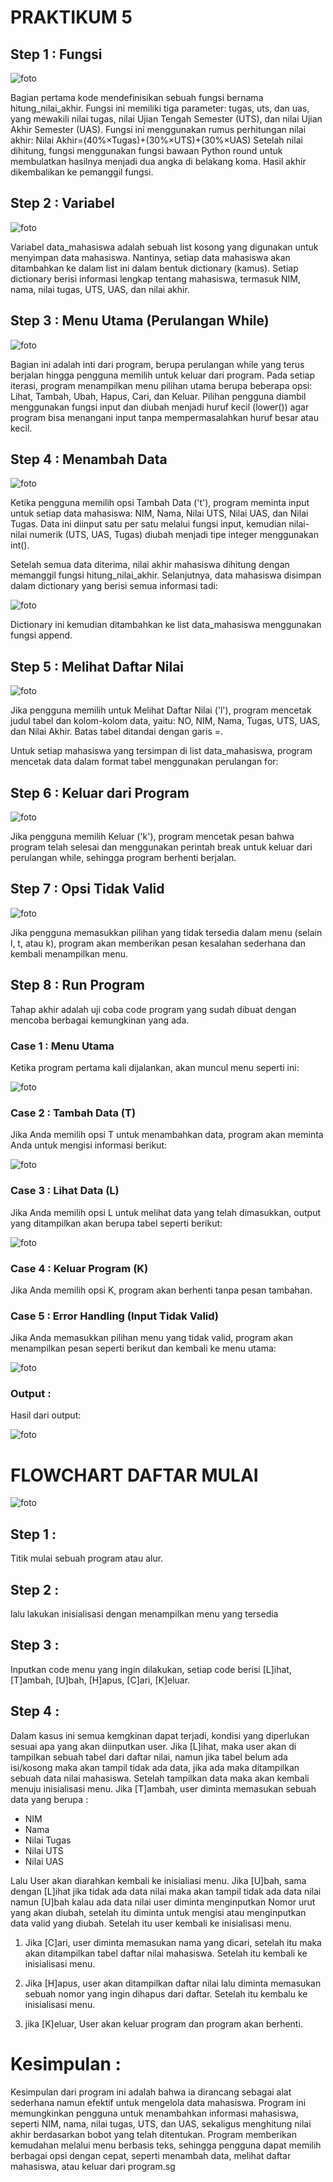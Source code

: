 # PRAKTIKUM 5

## Step 1 : Fungsi

![foto](ss/ss1.png)

Bagian pertama kode mendefinisikan sebuah fungsi bernama hitung_nilai_akhir. Fungsi ini memiliki tiga parameter: tugas, uts, dan uas, yang mewakili nilai tugas, nilai Ujian Tengah Semester (UTS), dan nilai Ujian Akhir Semester (UAS). Fungsi ini menggunakan rumus perhitungan nilai akhir: 
Nilai Akhir=(40%×Tugas)+(30%×UTS)+(30%×UAS)
Setelah nilai dihitung, fungsi menggunakan fungsi bawaan Python round untuk membulatkan hasilnya menjadi dua angka di belakang koma. Hasil akhir dikembalikan ke pemanggil fungsi.

## Step 2 : Variabel

![foto](ss/ss2.png)

Variabel data_mahasiswa adalah sebuah list kosong yang digunakan untuk menyimpan data mahasiswa. Nantinya, setiap data mahasiswa akan ditambahkan ke dalam list ini dalam bentuk dictionary (kamus). Setiap dictionary berisi informasi lengkap tentang mahasiswa, termasuk NIM, nama, nilai tugas, UTS, UAS, dan nilai akhir.

## Step 3 : Menu Utama (Perulangan While)

![foto](ss/ss3.png)

Bagian ini adalah inti dari program, berupa perulangan while yang terus berjalan hingga pengguna memilih untuk keluar dari program. Pada setiap iterasi, program menampilkan menu pilihan utama berupa beberapa opsi: Lihat, Tambah, Ubah, Hapus, Cari, dan Keluar. Pilihan pengguna diambil menggunakan fungsi input dan diubah menjadi huruf kecil (lower()) agar program bisa menangani input tanpa mempermasalahkan huruf besar atau kecil.

## Step 4 : Menambah Data 

![foto](ss/ss4.png)

Ketika pengguna memilih opsi Tambah Data ('t'), program meminta input untuk setiap data mahasiswa: NIM, Nama, Nilai UTS, Nilai UAS, dan Nilai Tugas. Data ini diinput satu per satu melalui fungsi input, kemudian nilai-nilai numerik (UTS, UAS, Tugas) diubah menjadi tipe integer menggunakan int().

Setelah semua data diterima, nilai akhir mahasiswa dihitung dengan memanggil fungsi hitung_nilai_akhir. Selanjutnya, data mahasiswa disimpan dalam dictionary yang berisi semua informasi tadi:

![foto](ss/ss5.png)

Dictionary ini kemudian ditambahkan ke list data_mahasiswa menggunakan fungsi append.

## Step 5 : Melihat Daftar Nilai

![foto](ss/ss6.png)

Jika pengguna memilih untuk Melihat Daftar Nilai ('l'), program mencetak judul tabel dan kolom-kolom data, yaitu: NO, NIM, Nama, Tugas, UTS, UAS, dan Nilai Akhir. Batas tabel ditandai dengan garis =.

Untuk setiap mahasiswa yang tersimpan di list data_mahasiswa, program mencetak data dalam format tabel menggunakan perulangan for:

## Step 6 : Keluar dari Program

![foto](ss/ss7.png)

Jika pengguna memilih Keluar ('k'), program mencetak pesan bahwa program telah selesai dan menggunakan perintah break untuk keluar dari perulangan while, sehingga program berhenti berjalan.

## Step 7 : Opsi Tidak Valid

![foto](ss/ss8.png)

Jika pengguna memasukkan pilihan yang tidak tersedia dalam menu (selain l, t, atau k), program akan memberikan pesan kesalahan sederhana dan kembali menampilkan menu.

## Step 8 : Run Program
Tahap akhir adalah uji coba code program yang sudah dibuat dengan mencoba berbagai kemungkinan yang ada.

### Case 1 : Menu Utama
Ketika program pertama kali dijalankan, akan muncul menu seperti ini:

![foto](ss/ss9.png)

### Case 2 : Tambah Data (T)
Jika Anda memilih opsi T untuk menambahkan data, program akan meminta Anda untuk mengisi informasi berikut:

![foto](ss/ss10.png)

### Case 3 : Lihat Data (L)
Jika Anda memilih opsi L untuk melihat data yang telah dimasukkan, output yang ditampilkan akan berupa tabel seperti berikut:

![foto](ss/ss11.png)

### Case 4 : Keluar Program (K)

Jika Anda memilih opsi K, program akan berhenti tanpa pesan tambahan.

### Case 5 : Error Handling (Input Tidak Valid)
Jika Anda memasukkan pilihan menu yang tidak valid, program akan menampilkan pesan seperti berikut dan kembali ke menu utama:

![foto](ss/ss12.png)

### Output :
Hasil dari output:

![foto](ss/ss13.png)

# FLOWCHART DAFTAR MULAI

![foto](ss/ss14.png)

## Step 1 :
Titik mulai sebuah program atau alur.

## Step 2 :
lalu lakukan inisialisasi dengan menampilkan menu yang tersedia

## Step 3 :
Inputkan code menu yang ingin dilakukan, setiap code berisi [L]ihat, [T]ambah, [U]bah, [H]apus, [C]ari, [K]eluar.

## Step 4 :
Dalam kasus ini semua kemgkinan dapat terjadi, kondisi yang diperlukan sesuai apa yang akan diinputkan user.
Jika [L]ihat, maka user akan di tampilkan sebuah tabel dari daftar nilai, namun jika tabel belum ada isi/kosong maka akan tampil tidak ada data, jika ada maka ditampilkan sebuah data nilai mahasiswa. Setelah tampilkan data maka akan kembali menuju inisialisasi menu.
Jika [T]ambah, user diminta memasukan sebuah data yang berupa :

*   NIM
*   Nama
*   Nilai Tugas
*   Nilai UTS
*   Nilai UAS

Lalu User akan diarahkan kembali ke inisialiasi menu.
Jika [U]bah, sama dengan [L]ihat jika tidak ada data nilai maka akan tampil tidak ada data nilai namun [U]bah kalau ada data nilai user diminta menginputkan Nomor urut yang akan diubah, setelah itu diminta untuk mengisi atau menginputkan data valid yang diubah. Setelah itu user kembali ke inisialisasi menu.

1. Jika [C]ari, user diminta memasukan nama yang dicari, setelah itu maka akan ditampilkan tabel daftar    nilai mahasiswa. Setelah itu kembali ke inisialisasi menu.

2. Jika [H]apus, user akan ditampilkan daftar nilai lalu diminta memasukan sebuah nomor yang ingin dihapus dari daftar. Setelah itu kembalu ke inisialisasi menu.

3. jika [K]eluar, User akan keluar program dan program akan berhenti.

# Kesimpulan :
Kesimpulan dari program ini adalah bahwa ia dirancang sebagai alat sederhana namun efektif untuk mengelola data mahasiswa. Program ini memungkinkan pengguna untuk menambahkan informasi mahasiswa, seperti NIM, nama, nilai tugas, UTS, dan UAS, sekaligus menghitung nilai akhir berdasarkan bobot yang telah ditentukan. Program memberikan kemudahan melalui menu berbasis teks, sehingga pengguna dapat memilih berbagai opsi dengan cepat, seperti menambah data, melihat daftar mahasiswa, atau keluar dari program.sg
